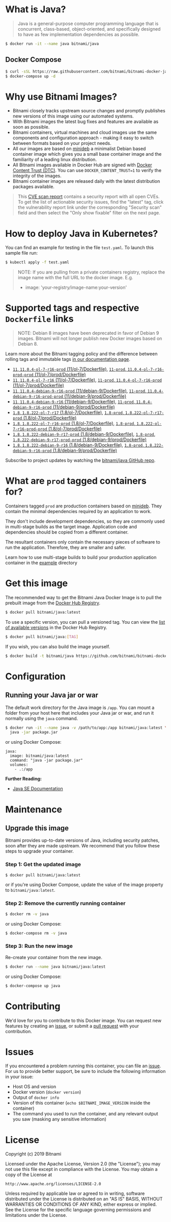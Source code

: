 # What is Java?

> Java is a general-purpose computer programming language that is concurrent, class-based, object-oriented, and specifically designed to have as few implementation dependencies as possible.

```bash
$ docker run -it --name java bitnami/java
```

## Docker Compose

```bash
$ curl -sSL https://raw.githubusercontent.com/bitnami/bitnami-docker-java/master/docker-compose.yml > docker-compose.yml
$ docker-compose up -d
```

# Why use Bitnami Images?

* Bitnami closely tracks upstream source changes and promptly publishes new versions of this image using our automated systems.
* With Bitnami images the latest bug fixes and features are available as soon as possible.
* Bitnami containers, virtual machines and cloud images use the same components and configuration approach - making it easy to switch between formats based on your project needs.
* All our images are based on [minideb](https://github.com/bitnami/minideb) a minimalist Debian based container image which gives you a small base container image and the familiarity of a leading linux distribution.
* All Bitnami images available in Docker Hub are signed with [Docker Content Trust (DTC)](https://docs.docker.com/engine/security/trust/content_trust/). You can use `DOCKER_CONTENT_TRUST=1` to verify the integrity of the images.
* Bitnami container images are released daily with the latest distribution packages available.


> This [CVE scan report](https://quay.io/repository/bitnami/java?tab=tags) contains a security report with all open CVEs. To get the list of actionable security issues, find the "latest" tag, click the vulnerability report link under the corresponding "Security scan" field and then select the "Only show fixable" filter on the next page.

# How to deploy Java in Kubernetes?

You can find an example for testing in the file `test.yaml`. To launch this sample file run:

```bash
$ kubectl apply -f test.yaml
```

> NOTE: If you are pulling from a private containers registry, replace the image name with the full URL to the docker image. E.g.
>
> - image: 'your-registry/image-name:your-version'

# Supported tags and respective `Dockerfile` links

> NOTE: Debian 8 images have been deprecated in favor of Debian 9 images. Bitnami will not longer publish new Docker images based on Debian 8.

Learn more about the Bitnami tagging policy and the difference between rolling tags and immutable tags [in our documentation page](https://docs.bitnami.com/containers/how-to/understand-rolling-tags-containers/).


- [`11`, `11.0.4-ol-7-r16-prod` (11/ol-7/Dockerfile)](https://github.com/bitnami/bitnami-docker-java/blob/11.0.4-ol-7-r16-prod/11/ol-7/Dockerfile), [`11-prod`, `11.0.4-ol-7-r16-prod-prod` (11/ol-7/prod/Dockerfile)](https://github.com/bitnami/bitnami-docker-java/blob/11.0.4-ol-7-r16-prod/11/ol-7/prod/Dockerfile)
- [`11`, `11.0.4-ol-7-r16` (11/ol-7/Dockerfile)](https://github.com/bitnami/bitnami-docker-java/blob/11.0.4-ol-7-r16/11/ol-7/Dockerfile), [`11-prod`, `11.0.4-ol-7-r16-prod` (11/ol-7/prod/Dockerfile)](https://github.com/bitnami/bitnami-docker-java/blob/11.0.4-ol-7-r16/11/ol-7/prod/Dockerfile)
- [`11`, `11.0.4-debian-9-r16-prod` (11/debian-9/Dockerfile)](https://github.com/bitnami/bitnami-docker-java/blob/11.0.4-debian-9-r16-prod/11/debian-9/Dockerfile), [`11-prod`, `11.0.4-debian-9-r16-prod-prod` (11/debian-9/prod/Dockerfile)](https://github.com/bitnami/bitnami-docker-java/blob/11.0.4-debian-9-r16-prod/11/debian-9/prod/Dockerfile)
- [`11`, `11.0.4-debian-9-r16` (11/debian-9/Dockerfile)](https://github.com/bitnami/bitnami-docker-java/blob/11.0.4-debian-9-r16/11/debian-9/Dockerfile), [`11-prod`, `11.0.4-debian-9-r16-prod` (11/debian-9/prod/Dockerfile)](https://github.com/bitnami/bitnami-docker-java/blob/11.0.4-debian-9-r16/11/debian-9/prod/Dockerfile)
- [`1.8`, `1.8.222-ol-7-r17` (1.8/ol-7/Dockerfile)](https://github.com/bitnami/bitnami-docker-java/blob/1.8.222-ol-7-r17/1.8/ol-7/Dockerfile), [`1.8-prod`, `1.8.222-ol-7-r17-prod` (1.8/ol-7/prod/Dockerfile)](https://github.com/bitnami/bitnami-docker-java/blob/1.8.222-ol-7-r17/1.8/ol-7/prod/Dockerfile)
- [`1.8`, `1.8.222-ol-7-r16-prod` (1.8/ol-7/Dockerfile)](https://github.com/bitnami/bitnami-docker-java/blob/1.8.222-ol-7-r16-prod/1.8/ol-7/Dockerfile), [`1.8-prod`, `1.8.222-ol-7-r16-prod-prod` (1.8/ol-7/prod/Dockerfile)](https://github.com/bitnami/bitnami-docker-java/blob/1.8.222-ol-7-r16-prod/1.8/ol-7/prod/Dockerfile)
- [`1.8`, `1.8.222-debian-9-r17-prod` (1.8/debian-9/Dockerfile)](https://github.com/bitnami/bitnami-docker-java/blob/1.8.222-debian-9-r17-prod/1.8/debian-9/Dockerfile), [`1.8-prod`, `1.8.222-debian-9-r17-prod-prod` (1.8/debian-9/prod/Dockerfile)](https://github.com/bitnami/bitnami-docker-java/blob/1.8.222-debian-9-r17-prod/1.8/debian-9/prod/Dockerfile)
- [`1.8`, `1.8.222-debian-9-r16` (1.8/debian-9/Dockerfile)](https://github.com/bitnami/bitnami-docker-java/blob/1.8.222-debian-9-r16/1.8/debian-9/Dockerfile), [`1.8-prod`, `1.8.222-debian-9-r16-prod` (1.8/debian-9/prod/Dockerfile)](https://github.com/bitnami/bitnami-docker-java/blob/1.8.222-debian-9-r16/1.8/debian-9/prod/Dockerfile)

Subscribe to project updates by watching the [bitnami/java GitHub repo](https://github.com/bitnami/bitnami-docker-java).

# What are `prod` tagged containers for?

Containers tagged `prod` are production containers based on [minideb](https://github.com/bitnami/minideb). They contain the minimal dependencies required by an application to work.

They don't include development dependencies, so they are commonly used in multi-stage builds as the target image. Application code and dependencies should be copied from a different container.

The resultant containers only contain the necessary pieces of software to run the application. Therefore, they are smaller and safer.

Learn how to use multi-stage builds to build your production application container in the [example](/example) directory

# Get this image

The recommended way to get the Bitnami Java Docker Image is to pull the prebuilt image from the [Docker Hub Registry](https://hub.docker.com/r/bitnami/java).

```bash
$ docker pull bitnami/java:latest
```

To use a specific version, you can pull a versioned tag. You can view the [list of available versions](https://hub.docker.com/r/bitnami/java/tags/) in the Docker Hub Registry.

```bash
$ docker pull bitnami/java:[TAG]
```

If you wish, you can also build the image yourself.

```bash
$ docker build -t bitnami/java https://github.com/bitnami/bitnami-docker-java.git
```

# Configuration

## Running your Java jar or war

The default work directory for the Java image is `/app`. You can mount a folder from your host here that includes your Java jar or war, and run it normally using the `java` command.

```bash
$ docker run -it --name java -v /path/to/app:/app bitnami/java:latest \
  java -jar package.jar
```

or using Docker Compose:

```
java:
  image: bitnami/java:latest
  command: "java -jar package.jar"
  volumes:
    - .:/app
```

**Further Reading:**

  - [Java SE Documentation](https://docs.oracle.com/javase/8/docs/api/)

# Maintenance

## Upgrade this image

Bitnami provides up-to-date versions of Java, including security patches, soon after they are made upstream. We recommend that you follow these steps to upgrade your container.

### Step 1: Get the updated image

```bash
$ docker pull bitnami/java:latest
```

or if you're using Docker Compose, update the value of the image property to `bitnami/java:latest`.

### Step 2: Remove the currently running container

```bash
$ docker rm -v java
```

or using Docker Compose:

```bash
$ docker-compose rm -v java
```

### Step 3: Run the new image

Re-create your container from the new image.

```bash
$ docker run --name java bitnami/java:latest
```

or using Docker Compose:

```bash
$ docker-compose up java
```

# Contributing

We'd love for you to contribute to this Docker image. You can request new features by creating an [issue](https://github.com/bitnami/bitnami-docker-java/issues), or submit a [pull request](https://github.com/bitnami/bitnami-docker-java/pulls) with your contribution.

# Issues

If you encountered a problem running this container, you can file an [issue](https://github.com/bitnami/bitnami-docker-java/issues). For us to provide better support, be sure to include the following information in your issue:

- Host OS and version
- Docker version (`docker version`)
- Output of `docker info`
- Version of this container (`echo $BITNAMI_IMAGE_VERSION` inside the container)
- The command you used to run the container, and any relevant output you saw (masking any sensitive
information)

# License

Copyright (c) 2019 Bitnami

Licensed under the Apache License, Version 2.0 (the "License");
you may not use this file except in compliance with the License.
You may obtain a copy of the License at

    http://www.apache.org/licenses/LICENSE-2.0

Unless required by applicable law or agreed to in writing, software
distributed under the License is distributed on an "AS IS" BASIS,
WITHOUT WARRANTIES OR CONDITIONS OF ANY KIND, either express or implied.
See the License for the specific language governing permissions and
limitations under the License.
